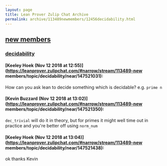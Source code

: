 ```yaml
---
layout: page
title: Lean Prover Zulip Chat Archive 
permalink: archive/113489newmembers/12456decidability.html
---
```


## [new members](index.html)
### [decidability](12456decidability.html)

#### [Keeley Hoek (Nov 12 2018 at 12:55)](https://leanprover.zulipchat.com/#narrow/stream/113489-new members/topic/decidability/near/147521031):
How can you ask lean to decide something which is decidable? e.g. `prime n`

#### [Kevin Buzzard (Nov 12 2018 at 13:02)](https://leanprover.zulipchat.com/#narrow/stream/113489-new members/topic/decidability/near/147521350):
`dec_trivial` will do it in theory, but for primes it might well time out in practice and you're better off using `norm_num`

#### [Keeley Hoek (Nov 12 2018 at 13:04)](https://leanprover.zulipchat.com/#narrow/stream/113489-new members/topic/decidability/near/147521438):
ok thanks Kevin

